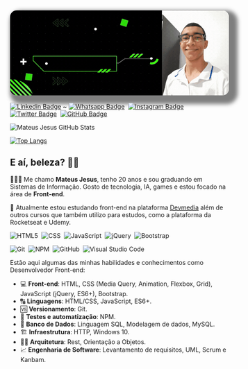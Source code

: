 <!-- Cover -->
<p align="center">
	<img src="./assets/cover.gif" alt="cover" title="Mateus Jesus" style="border-radius: 15px; box-shadow: 10px 10px 10px 10px rgba(0,0,0, .5);">
</p>

<!-- Social Networks -->
[![Linkedin Badge](https://img.shields.io/badge/-Mateus%20Jesus-blue?style=social-square&logo=Linkedin&logoColor=white&link=https://www.linkedin.com/in/mateus-jesus/)](https://www.linkedin.com/in/mateus-jesus/)&nbsp;~
[![Whatsapp Badge](https://img.shields.io/badge/-Jeferson%20Lucas-4fc65a?style=social-square&logo=Whatsapp&logoColor=white&link=https://api.whatsapp.com/send?phone=+5588988856584&text=Olá,+tudo+bem?&source=&data=&app_absent=)](https://api.whatsapp.com/send?phone=+556198453785&text=Olá,+tudo+bem?&source=&data=&app_absent=)&nbsp;
[![Instagram Badge](https://img.shields.io/badge/-mateus.jesus-ec544c?style=social-square&logo=Instagram&logoColor=white&link=https://www.instagram.com/mateusj.dev/)](https://www.instagram.com/mateusj.dev/)&nbsp;
[![Twitter Badge](https://img.shields.io/twitter/url?label=MtsJ3sus&style=social&url=https%3A%2F%2Ftwitter.com%2FMtsJ3sus)](https://twitter.com/MtsJ3sus)&nbsp;
[![GitHub Badge](https://img.shields.io/badge/-MateusJSouza-fff?fffstyle=flat&logo=github&logoColor=black)](https://github.com/MateusJSouza)&nbsp;

<!-- GitHub Stats -->
![Mateus Jesus GitHub Stats](https://github-readme-stats.vercel.app/api?username=MateusJSouza&theme=chartreuse-dark&show_icons=true)

[![Top Langs](https://github-readme-stats.vercel.app/api/top-langs/?username=MateusJSouza&layout=compact&theme=chartreuse-dark)](https://github.com/MateusJSouza/github-readme-stats)

## E aí, beleza? 🤙🏽

👨🏽‍💻 Me chamo **Mateus Jesus**, tenho 20 anos e sou graduando em Sistemas de Informação. Gosto de tecnologia, IA, games e estou focado na área de **Front-end**.

🚀 Atualmente estou estudando front-end na plataforma [Devmedia](https://devmedia.com.br) além de outros cursos que também utilizo para estudos, como a plataforma da Rocketseat e Udemy.

<!-- Languages, libs and frameworks -->
![HTML5](https://img.shields.io/badge/-HTML-fff?style=flat&logo=HTML5)&nbsp;
![CSS](https://img.shields.io/badge/-CSS-fff?style=flat&logo=CSS3&logoColor=1572B6)&nbsp;
![JavaScript](https://img.shields.io/badge/-JavaScript-fff?fff=flat&logoColor=FEAE32&logo=javascript)&nbsp;
![jQuery](https://img.shields.io/badge/-jQuery-4878a0?style=flat&logo=jquery)&nbsp;
![Bootstrap](https://img.shields.io/badge/-Bootstrap-fff?style=flat&logo=bootstrap&logoColor=563D7C)&nbsp;

<!-- Tools Front-end -->
![Git](https://img.shields.io/badge/-Git-fff?fff=flat&logo=git)&nbsp;
![NPM](https://img.shields.io/badge/-NPM-fff?fff=flat&logo=npm)&nbsp;
![GitHub](https://img.shields.io/badge/-GitHub-333333?style=flat&logo=github)&nbsp;
![Visual Studio Code](https://img.shields.io/badge/-Visual%20Studio%20Code-333333?style=flat&logo=visual-studio-code&logoColor=007ACC)&nbsp;

<!-- Skills -->
Estão aqui algumas das minhas habilidades e conhecimentos como Desenvolvedor Front-end:
- 💻 **Front-end**: HTML, CSS (Media Query, Animation, Flexbox, Grid), JavaScript (jQuery, ES6+), Bootstrap.
- 🔠 **Linguagens**: HTML/CSS, JavaScript, ES6+.
- 🆚 **Versionamento**: Git.
- 🧪 **Testes e automatização**: NPM.
- 🎲 **Banco de Dados**: Linguagem SQL, Modelagem de dados, MySQL.
- 🏗️ **Infraestrutura**: HTTP, Windows 10.
- 👷🏻 **Arquitetura**: Rest, Orientação a Objetos.
- 📈 **Engenharia de Software**: Levantamento de requisitos, UML, Scrum e Kanbam.